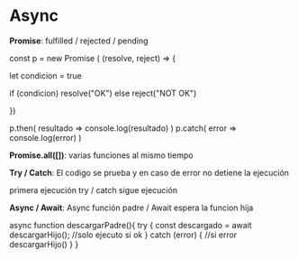 # Async

**Promise**: fulfilled / rejected / pending

const p = new Promise ( (resolve, reject) => {
  
  let condicion = true
 
  if (condicion) resolve("OK")
  else reject("NOT OK")

})

p.then( resultado => console.log(resultado) )
p.catch( error => console.log(error) )

**Promise.all([])**: varias funciones al mismo tiempo


**Try / Catch**: El codigo se prueba y en caso de error no detiene la ejecución

primera ejecución
try / catch
sigue ejecución

**Async / Await**: Async función padre / Await espera la funcion hija

async function descargarPadre(){
  try {
        const descargado = await descargarHijo();
        //solo ejecuto si ok
  } catch (error) {
       //si error descargarHijo()
  }
}



